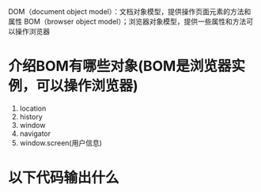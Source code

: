 DOM（document object model）：文档对象模型，提供操作页面元素的方法和属性
BOM（browser object model）；浏览器对象模型，提供一些属性和方法可以操作浏览器
# 介绍BOM有哪些对象(BOM是浏览器实例，可以操作浏览器)
1. location
2. history
3. window
4. navigator
5. window.screen(用户信息)

# 以下代码输出什么
